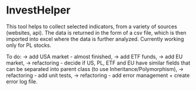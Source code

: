 # InvestHelper
This tool helps to collect selected indicators, from a variety of sources (websites, api). 
The data is returned in the form of a csv file, which is then imported into excel where the data is further analyzed. 
Currently working only for PL stocks.


To do:
	-> add USA market - almost finished,
	-> add ETF funds,
	-> add EU market,
	-> refactoring - decide if US, PL, ETF and EU have similar fields that can be separated into parent class (to use Inheritance/Polymorphism),
	-> refactoring - add unit tests,
	-> refactoring - add error management + create error log file.
